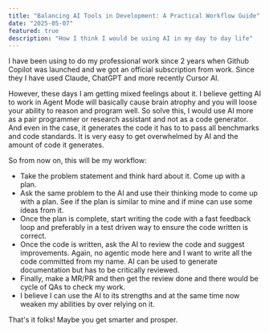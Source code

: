 ```yaml
---
title: "Balancing AI Tools in Development: A Practical Workflow Guide"
date: "2025-05-07"
featured: true
description: "How I think I would be using AI in my day to day life"
---
```


I have been using to do my professional work since 2 years when Github Copilot was launched and we got an official subscription from work. Since they I have used Claude, ChatGPT and more recently Cursor AI.

However, these days I am getting mixed feelings about it. I believe getting AI to work in Agent Mode will basically cause brain atrophy and you will loose your ability to reason and program well. So solve this, I would use AI more as a pair programmer or research assistant and not as a code generator. And even in the case, it generates the code it has to to pass all benchmarks and code standards.
It is very easy to get overwhelmed by AI and the amount of code it generates.


So from now on, this will be my workflow:

- Take the problem statement and think hard about it. Come up with a plan.
- Ask the same problem to the AI and use their thinking mode to come up with a plan. See if the plan is similar to mine and if mine can use some ideas from it.
- Once the plan is complete, start writing the code with a fast feedback loop and preferably in a test driven way to ensure the code written is correct.
- Once the code is written, ask the AI to review the code and suggest improvements. Again, no agentic mode here and I want to write all the code committed from my name. AI can be used to generate documentation but has to be critically reviewed.
- Finally, make a MR/PR and then get the review done and there would be cycle of QAs to check my work.
- I believe I can use the AI to its strengths and at the same time now weaken my abilities by over relying on it.


That's it folks! Maybe you get smarter and prosper.

